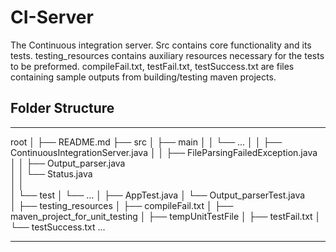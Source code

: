 # CI-Server 

The Continuous integration server. 
Src contains core functionality and its tests. 
testing_resources contains auxiliary resources necessary for the tests to be preformed. 
compileFail.txt, testFail.txt, testSuccess.txt are files containing sample outputs from 
building/testing maven projects.

## Folder Structure

---

root
│
├── README.md
├── src
│   ├── main
│   │   └── ...
│   │       ├── ContinuousIntegrationServer.java
│   │       ├── FileParsingFailedException.java    
│   │       ├── Output_parser.java        
│   │       └── Status.java           
│   │          
│   └── test
│       └── ...
│           ├── AppTest.java
│           └── Output_parserTest.java            
│
├── testing_resources
│   ├── compileFail.txt
│   ├── maven_project_for_unit_testing
│   ├── tempUnitTestFile
│   ├── testFail.txt
│   └── testSuccess.txt
...

---